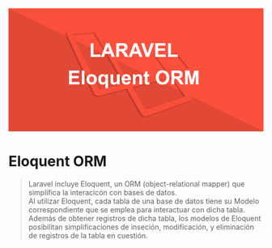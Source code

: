 <img src="imagenes/laravel-eloquent-orm.png">

# Eloquent ORM

>Laravel incluye Eloquent, un ORM (object-relational mapper) que simplifica la interacicón con bases de datos.  
>Al utilizar Eloquent, cada tabla de una base de datos tiene su Modelo correspondiente que se emplea para interactuar con dicha tabla.   
>Además de obtener registros de dicha tabla, los modelos de Eloquent posibilitan simplificaciones de inseción, modificación, y eliminación de registros de la tabla en cuestión.   


